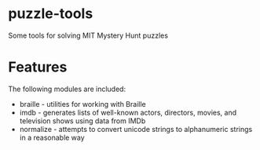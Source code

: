 puzzle-tools
============

Some tools for solving MIT Mystery Hunt puzzles

Features
========
The following modules are included:
* braille - utilities for working with Braille
* imdb - generates lists of well-known actors, directors, movies, and television shows using data from IMDb
* normalize - attempts to convert unicode strings to alphanumeric strings in a reasonable way
